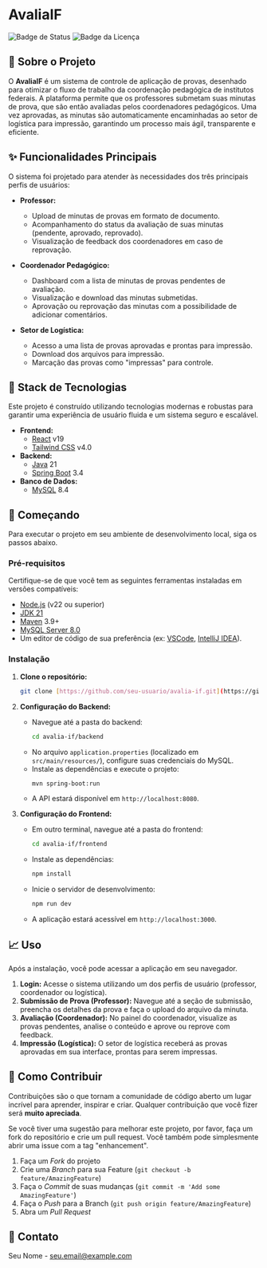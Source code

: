 # AvaliaIF

![Badge de Status](https://img.shields.io/badge/status-em%20desenvolvimento-yellow)
![Badge da Licença](https://img.shields.io/badge/license-MIT-blue)

## 📖 Sobre o Projeto

O **AvaliaIF** é um sistema de controle de aplicação de provas, desenhado para otimizar o fluxo de trabalho da coordenação pedagógica de institutos federais. A plataforma permite que os professores submetam suas minutas de prova, que são então avaliadas pelos coordenadores pedagógicos. Uma vez aprovadas, as minutas são automaticamente encaminhadas ao setor de logística para impressão, garantindo um processo mais ágil, transparente e eficiente.

## ✨ Funcionalidades Principais

O sistema foi projetado para atender às necessidades dos três principais perfis de usuários:

* **Professor:**
    * Upload de minutas de provas em formato de documento.
    * Acompanhamento do status da avaliação de suas minutas (pendente, aprovado, reprovado).
    * Visualização de feedback dos coordenadores em caso de reprovação.

* **Coordenador Pedagógico:**
    * Dashboard com a lista de minutas de provas pendentes de avaliação.
    * Visualização e download das minutas submetidas.
    * Aprovação ou reprovação das minutas com a possibilidade de adicionar comentários.

* **Setor de Logística:**
    * Acesso a uma lista de provas aprovadas e prontas para impressão.
    * Download dos arquivos para impressão.
    * Marcação das provas como "impressas" para controle.

## 🚀 Stack de Tecnologias

Este projeto é construído utilizando tecnologias modernas e robustas para garantir uma experiência de usuário fluida e um sistema seguro e escalável.

* **Frontend:**
    * [React](https://react.dev/) v19
    * [Tailwind CSS](https://tailwindcss.com/) v4.0
* **Backend:**
    * [Java](https://www.oracle.com/java/technologies/downloads/) 21
    * [Spring Boot](https://spring.io/projects/spring-boot) 3.4
* **Banco de Dados:**
    * [MySQL](https://www.mysql.com/) 8.4

## 🔧 Começando

Para executar o projeto em seu ambiente de desenvolvimento local, siga os passos abaixo.

### Pré-requisitos

Certifique-se de que você tem as seguintes ferramentas instaladas em versões compatíveis:

* [Node.js](https://nodejs.org/en/) (v22 ou superior)
* [JDK 21](https://www.oracle.com/java/technologies/downloads/#jdk25)
* [Maven](https://maven.apache.org/download.cgi) 3.9+
* [MySQL Server 8.0](https://dev.mysql.com/downloads/mysql/)
* Um editor de código de sua preferência (ex: [VSCode](https://code.visualstudio.com/), [IntelliJ IDEA](https://www.jetbrains.com/idea/)).

### Instalação

1.  **Clone o repositório:**
    ```bash
    git clone [https://github.com/seu-usuario/avalia-if.git](https://github.com/seu-usuario/avalia-if.git)
    ```

2.  **Configuração do Backend:**
    * Navegue até a pasta do backend:
        ```bash
        cd avalia-if/backend
        ```
    * No arquivo `application.properties` (localizado em `src/main/resources/`), configure suas credenciais do MySQL.
    * Instale as dependências e execute o projeto:
        ```bash
        mvn spring-boot:run
        ```
    * A API estará disponível em `http://localhost:8080`.

3.  **Configuração do Frontend:**
    * Em outro terminal, navegue até a pasta do frontend:
        ```bash
        cd avalia-if/frontend
        ```
    * Instale as dependências:
        ```bash
        npm install
        ```
    * Inicie o servidor de desenvolvimento:
        ```bash
        npm run dev
        ```
    * A aplicação estará acessível em `http://localhost:3000`.

## 📈 Uso

Após a instalação, você pode acessar a aplicação em seu navegador.

1.  **Login:** Acesse o sistema utilizando um dos perfis de usuário (professor, coordenador ou logística).
2.  **Submissão de Prova (Professor):** Navegue até a seção de submissão, preencha os detalhes da prova e faça o upload do arquivo da minuta.
3.  **Avaliação (Coordenador):** No painel do coordenador, visualize as provas pendentes, analise o conteúdo e aprove ou reprove com feedback.
4.  **Impressão (Logística):** O setor de logística receberá as provas aprovadas em sua interface, prontas para serem impressas.

## 🤝 Como Contribuir

Contribuições são o que tornam a comunidade de código aberto um lugar incrível para aprender, inspirar e criar. Qualquer contribuição que você fizer será **muito apreciada**.

Se você tiver uma sugestão para melhorar este projeto, por favor, faça um fork do repositório e crie um pull request. Você também pode simplesmente abrir uma issue com a tag "enhancement".

1.  Faça um *Fork* do projeto
2.  Crie uma *Branch* para sua Feature (`git checkout -b feature/AmazingFeature`)
3.  Faça o *Commit* de suas mudanças (`git commit -m 'Add some AmazingFeature'`)
4.  Faça o *Push* para a Branch (`git push origin feature/AmazingFeature`)
5.  Abra um *Pull Request*

## 📧 Contato

Seu Nome - seu.email@example.com

